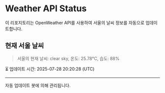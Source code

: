 
# Weather API Status

이 리포지토리는 OpenWeather API를 사용하여 서울의 날씨 정보를 자동으로 업데이트합니다.

## 현재 서울 날씨
> 서울의 현재 날씨: clear sky, 온도: 25.78°C, 습도: 88%

⏳ 업데이트 시간: 2025-07-28 20:20:28 (UTC)

---
자동 업데이트 봇에 의해 관리됩니다.
